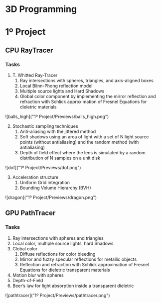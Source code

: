 # 3D Programming

# 1º Project
## CPU RayTracer
### Tasks

1. T. Whitted Ray-Tracer
    1. Ray intersections with spheres, triangles, and axis-aligned boxes
    2. Local Blinn-Phong reflection model 
    3. Multiple source lights and Hard Shadows
    4. Global color component by implementing the mirror reflection and refraction with
Schlick approximation of Fresnel Equations for dieletric materials

![balls_high]("1º Project/Previews/balls_high.png")

2. Stochastic sampling techniques
    1. Anti-aliasing with the jittered method
    2. Soft shadows using an area of light with a set of N light source points (without
antialiasing) and the random method (with antialiasing)
    3. Depth of field effect where the lens is simulated by a random distribution of N
samples on a unit disk 

![dof]("1º Project/Previews/dof.png")

3. Acceleration structure
    1. Uniform Grid integration
    2. Bounding Volume Hierarchy (BVH)

![dragon]("1º Project/Previews/dragon.png")

## GPU PathTracer

### Tasks

1. Ray intersections with spheres and triangles
2. Local color, multiple source lights, hard Shadows
3. Global color
    1. Diffuse reflections for color bleeding
    2. Mirror and fuzzy specular reflections for metallic objects
    3. Reflection and refraction with Schlick approximation of Fresnel Equations for dieletric
transparent materials
4. Motion blur with spheres
5. Depth-of-Field
6. Beer’s law for light absorption inside a transparent dieletric 

![pathtracer]("1º Project/Previews/pathtracer.png")
